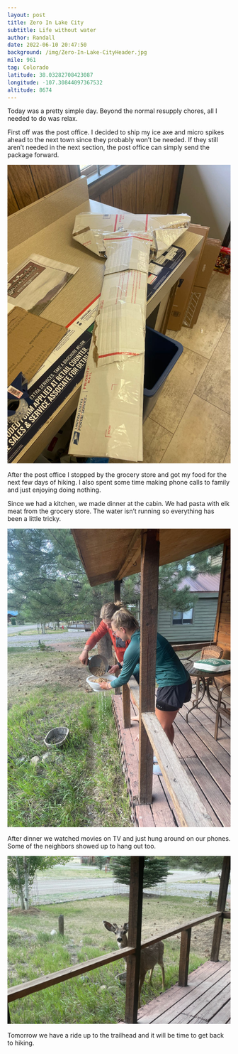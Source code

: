 ```yaml
---
layout: post
title: Zero In Lake City
subtitle: Life without water
author: Randall
date: 2022-06-10 20:47:50
background: /img/Zero-In-Lake-CityHeader.jpg
mile: 961
tag: Colorado
latitude: 38.03282708423087
longitude: -107.30844097367532
altitude: 8674
---
```

Today was a pretty simple day. Beyond the normal resupply chores, all I needed to do was relax.

First off was the post office. I decided to ship my ice axe and micro spikes ahead to the next town since they probably won’t be needed. If they still aren’t needed in the next section, the post office can simply send the package forward.

<img src="/img/Zero In Lake City0.jpg" class="img-fluid">

After the post office I stopped by the grocery store and got my food for the next few days of hiking. I also spent some time making phone calls to family and just enjoying doing nothing.

Since we had a kitchen, we made dinner at the cabin. We had pasta with elk meat from the grocery store. The water isn’t running so everything has been a little tricky.

<img src="/img/Zero In Lake City1.jpg" class="img-fluid">

After dinner we watched movies on TV and just hung around on our phones. Some of the neighbors showed up to hang out too.

<img src="/img/Zero In Lake City2.jpg" class="img-fluid">

Tomorrow we have a ride up to the trailhead and it will be time to get back to hiking.
